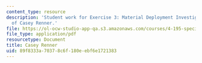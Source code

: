 ```yaml
---
content_type: resource
description: 'Student work for Exercise 3: Material Deployment Investigation courtesy
  of Casey Renner.'
file: https://ol-ocw-studio-app-qa.s3.amazonaws.com/courses/4-195-special-problems-in-architectural-design-spring-2005/89f8333a70378c6f180eebf6e1721383_3rener.pdf
file_type: application/pdf
resourcetype: Document
title: Casey Renner
uid: 89f8333a-7037-8c6f-180e-ebf6e1721383
---
```

